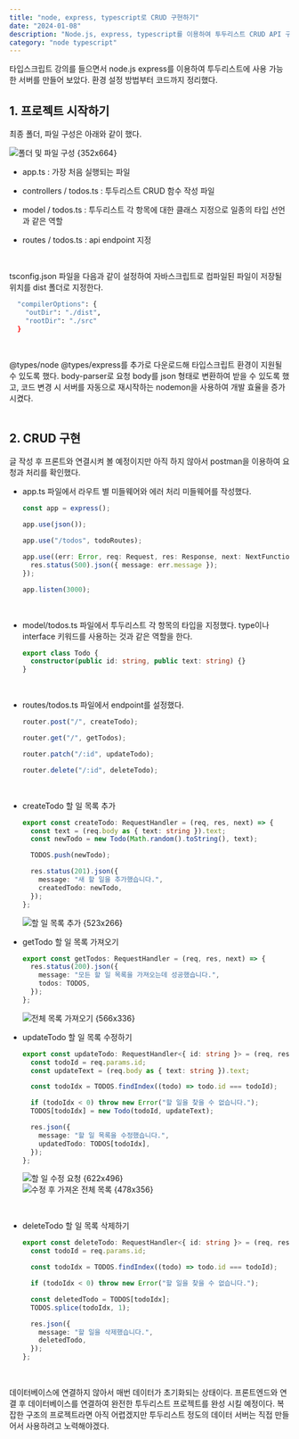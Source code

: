 ```yaml
---
title: "node, express, typescript로 CRUD 구현하기"
date: "2024-01-08"
description: "Node.js, express, typescript를 이용하여 투두리스트 CRUD API 구현"
category: "node typescript"
---
```


타입스크립트 강의를 들으면서 node.js express를 이용하여 투두리스트에 사용 가능한 서버를 만들어 보았다.
환경 설정 방법부터 코드까지 정리했다.
&nbsp;

## 1. 프로젝트 시작하기

최종 폴더, 파일 구성은 아래와 같이 했다.

![폴더 및 파일 구성 {352x664}](https://github.com/somin00/somin-blog/assets/61578822/af69ca5c-a844-44e0-9bb1-47b4706e5511)

- app.ts : 가장 처음 실행되는 파일
- controllers / todos.ts : 투두리스트 CRUD 함수 작성 파일
- model / todos.ts : 투두리스트 각 항목에 대한 클래스 지정으로 일종의 타입 선언과 같은 역할
- routes / todos.ts : api endpoint 지정

  &nbsp;

tsconfig.json 파일을 다음과 같이 설정하여 자바스크립트로 컴파일된 파일이 저장될 위치를 dist 폴더로 지정한다.

```bash
  "compilerOptions": {
    "outDir": "./dist",
    "rootDir": "./src"
  }
```

&nbsp;

@types/node @types/express를 추가로 다운로드해 타입스크립트 환경이 지원될 수 있도록 했다. body-parser로 요청 body를 json 형태로 변환하여 받을 수 있도록 했고, 코드 변경 시 서버를 자동으로 재시작하는 nodemon을 사용하여 개발 효율을 증가시켰다.  
&nbsp;

## 2. CRUD 구현

글 작성 후 프론트와 연결시켜 볼 예정이지만 아직 하지 않아서 postman을 이용하여 요청과 처리를 확인했다.

- app.ts 파일에서 라우트 별 미들웨어와 에러 처리 미들웨어를 작성했다.

  ```ts
  const app = express();

  app.use(json());

  app.use("/todos", todoRoutes);

  app.use((err: Error, req: Request, res: Response, next: NextFunction) => {
    res.status(500).json({ message: err.message });
  });

  app.listen(3000);
  ```

&nbsp;

- model/todos.ts 파일에서 투두리스트 각 항목의 타입을 지정했다. type이나 interface 키워드를 사용하는 것과 같은 역할을 한다.

  ```ts
  export class Todo {
    constructor(public id: string, public text: string) {}
  }
  ```

&nbsp;

- routes/todos.ts 파일에서 endpoint를 설정했다.

  ```ts
  router.post("/", createTodo);

  router.get("/", getTodos);

  router.patch("/:id", updateTodo);

  router.delete("/:id", deleteTodo);
  ```

  &nbsp;

- createTodo 할 일 목록 추가

  ```ts
  export const createTodo: RequestHandler = (req, res, next) => {
    const text = (req.body as { text: string }).text;
    const newTodo = new Todo(Math.random().toString(), text);

    TODOS.push(newTodo);

    res.status(201).json({
      message: "새 할 일을 추가했습니다.",
      createdTodo: newTodo,
    });
  };
  ```

  ![할 일 목록 추가 {523x266}](https://github.com/somin00/somin-blog/assets/61578822/e2cefab7-cae8-4891-998e-6f1a45577e3d)
  &nbsp;

- getTodo 할 일 목록 가져오기

  ```ts
  export const getTodos: RequestHandler = (req, res, next) => {
    res.status(200).json({
      message: "모든 할 일 목록을 가져오는데 성공했습니다.",
      todos: TODOS,
    });
  };
  ```

  ![전체 목록 가져오기 {566x336}](https://github.com/somin00/somin-blog/assets/61578822/9e809eb4-a7ec-49a4-ae65-c4030e5cac5e)
  &nbsp;

- updateTodo 할 일 목록 수정하기

  ```ts
  export const updateTodo: RequestHandler<{ id: string }> = (req, res, next) => {
    const todoId = req.params.id;
    const updateText = (req.body as { text: string }).text;

    const todoIdx = TODOS.findIndex((todo) => todo.id === todoId);

    if (todoIdx < 0) throw new Error("할 일을 찾을 수 없습니다.");
    TODOS[todoIdx] = new Todo(todoId, updateText);

    res.json({
      message: "할 일 목록을 수정했습니다.",
      updatedTodo: TODOS[todoIdx],
    });
  };
  ```

  ![할 일 수정 요청 {622x496}](https://github.com/somin00/somin-blog/assets/61578822/3ef89212-603d-40eb-96da-ce1bb5c64788)  
  ![수정 후 가져온 전체 목록 {478x356}](https://github.com/somin00/somin-blog/assets/61578822/382b4ba4-23a3-4f9d-b83e-839bdf736edf)

  &nbsp;

- deleteTodo 할 일 목록 삭제하기

  ```ts
  export const deleteTodo: RequestHandler<{ id: string }> = (req, res, next) => {
    const todoId = req.params.id;

    const todoIdx = TODOS.findIndex((todo) => todo.id === todoId);

    if (todoIdx < 0) throw new Error("할 일을 찾을 수 없습니다.");

    const deletedTodo = TODOS[todoIdx];
    TODOS.splice(todoIdx, 1);

    res.json({
      message: "할 일을 삭제했습니다.",
      deletedTodo,
    });
  };
  ```

  &nbsp;

데이터베이스에 연결하지 않아서 매번 데이터가 초기화되는 상태이다. 프론트엔드와 연결 후 데이터베이스를 연결하여 완전한 투두리스트 프로젝트를 완성 시킬 예정이다. 복잡한 구조의 프로젝트라면 아직 어렵겠지만 투두리스트 정도의 데이터 서버는 직접 만들어서 사용하려고 노력해야겠다.
